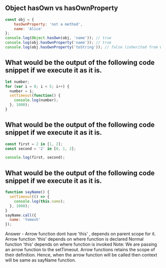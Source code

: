 ## Object hasOwn vs hasOwnProperty

```js
const obj = {
    hasOwnProperty: 'not a method',
    name: 'Alice'
};
console.log(Object.hasOwn(obj, 'name')); // true
console.log(obj.hasOwnProperty('name')); // true
console.log(obj.hasOwnProperty('toString')); // false (inherited from Object.prototype)
```


## What would be the output of the following code snippet if we execute it as it is.
```js
let number;
for (var i = 0; i < 5; i++) {
  number = i;
  setTimeout(function() {
    console.log(number);
  }, 1000);
}
```

## What would be the output of the following code snippet if we execute it as it is.
```js
const first = 2 in [1, 2];
const second = '2' in [0, 1, 2];

console.log(first, second);
```

## What would be the output of the following code snippet if we execute it as it is.
```js
function sayName() {
  setTimeout(() => {
    console.log(this.name);
  }, 1000);
}
sayName.call({
  name: 'Yomesh'
});

```
Answer - Arrow function dont have 'this' , depends on parent scope for it. 
Arrow function 'this' depends on where function is declared
Normal function 'this' depends on where function is invoked
Note: We are passing an arrow function to the setTimeout. Arrow functions retains the scope of their definition. Hence, when the arrow function will be called then context will be same as sayName function.
